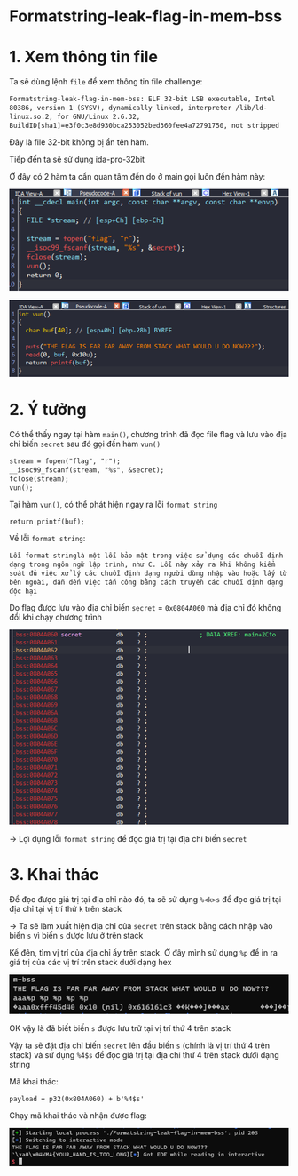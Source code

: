 # Formatstring-leak-flag-in-mem-bss

# 1. Xem thông tin file

Ta sẽ dùng lệnh `file` để xem thông tin file challenge:
```
Formatstring-leak-flag-in-mem-bss: ELF 32-bit LSB executable, Intel 80386, version 1 (SYSV), dynamically linked, interpreter /lib/ld-linux.so.2, for GNU/Linux 2.6.32, BuildID[sha1]=e3f0c3e8d930bca253052bed360fee4a72791750, not stripped
```
Đây là file 32-bit không bị ẩn tên hàm.

Tiếp đến ta sẽ sử dụng ida-pro-32bit

Ở đây có 2 hàm ta cần quan tâm đến do ở main gọi luôn đến hàm này:

![main.png](images/main.png)

![vun.png](images/vun.png)

# 2. Ý tưởng

Có thể thấy ngay tại hàm `main()`, chương trình đã đọc file flag và lưu vào địa chỉ biến `secret` sau đó gọi đến hàm `vun()`

```
stream = fopen("flag", "r");
__isoc99_fscanf(stream, "%s", &secret);
fclose(stream);
vun();
```

Tại hàm `vun()`, có thể phát hiện ngay ra lỗi `format string`

```
return printf(buf);
```

Về lỗi `format string`:
```
Lỗi format stringlà một lỗi bảo mật trong việc sử dụng các chuỗi định dạng trong ngôn ngữ lập trình, như C. Lỗi này xảy ra khi không kiểm soát đủ việc xử lý các chuỗi định dạng người dùng nhập vào hoặc lấy từ bên ngoài, dẫn đến việc tấn công bằng cách truyền các chuỗi định dạng độc hại
```

Do flag được lưu vào địa chỉ biến `secret` = `0x0804A060` mà địa chỉ đó không đổi khi chạy chương trình

![ida.png](images/ida.png)

-> Lợi dụng lỗi `format string` để đọc giá trị tại địa chỉ biến `secret`

# 3. Khai thác

Để đọc được giá trị tại địa chỉ nào đó, ta sẽ sử dụng `%<k>s` để đọc giá trị tại địa chỉ tại vị trí thứ `k` trên stack

-> Ta sẽ làm xuất hiện địa chỉ của `secret` trên stack bằng cách nhập vào biến `s` vì biến `s` dược lưu ở trên stack

Kế đên, tìm vị trí của địa chỉ ấy trên stack. Ở đây mình sử dụng `%p` để in ra giá trị của các vị trí trên stack dưới dạng hex

![check.png](images/check.png)

OK vậy là đã biết biến `s` được lưu trữ tại vị trí thứ 4 trên stack

Vậy ta sẽ đặt địa chỉ biến `secret` lên đầu biến `s` (chính là vị trí thứ 4 trên stack) và sử dụng `%4$s` để đọc giá trị tại địa chỉ thứ 4 trên stack dưới dạng string 

Mã khai thác: 

```
payload = p32(0x804A060) + b'%4$s'
```

Chạy mã khai thác và nhận được flag:

![flag.png](images/flag.png)
